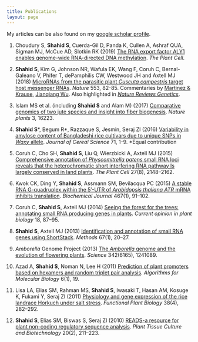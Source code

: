 ```yaml
---
title: Publications
layout: page
---
```

My articles can be also found on my [google scholar profile](https://scholar.google.com/citations?user=lez4bcIAAAAJ&hl=en). 
1. Choudury S, **Shahid S**, Cuerda-Gil D, Panda K, Cullen A, Ashraf QUA, Sigman MJ, McCue AD, Slotkin RK (2019) [The RNA export factor ALY1 enables genome-wide RNA-directed DNA methylation](http://dx.doi.org/10.1105/tpc.18.00624). *The Plant Cell*. 

1. **Shahid S**, Kim G, Johnson NR, Wafula EK, Wang F, Coruh C, Bernal-Galeano V, Phifer T, dePamphilis CW, Westwood JH and Axtell MJ (2018) [MicroRNAs from the parasitic plant *Cuscuta* *campestris* target host messenger RNAs](http://dx.doi.org/10.1038/nature25027). *Nature* 553, 82-85. Commentaries by [Martinez & Krause](http://ncri.amegroups.com/article/view/4462), [Jianqiang Wu](https://www.sciencedirect.com/science/article/pii/S1674205218300546). Also highlighted in [*Nature Reviews Genetics*](https://www.nature.com/articles/nrg.2018.3).

1. Islam MS et al. (including **Shahid S** and Alam M) (2017) [Comparative genomics of two jute species and insight into fiber biogenesis](http://dx.doi.org/10.1038/nplants.2016.223). *Nature plants* 3, 16223.

1. **Shahid S***, Begum R*, Razzaque S, Jesmin, Seraj ZI (2016) [Variability in amylose content of Bangladeshi rice cultivars due to unique SNPs in *Waxy* allele](http://dx.doi.org/10.1016/j.jcs.2016.07.006). *Journal of Cereal Science* 71, 1-9. *Equal contribution

1. Coruh C, Cho SH, **Shahid S**, Liu Q, Wierzbicki A, Axtell MJ (2015) [Comprehensive annotation of *Physcomitrella patens* small RNA loci reveals that the heterochromatic short interfering RNA pathway Is largely conserved in land plants](http://dx.doi.org/10.1105/tpc.15.00228). *The Plant Cell* 27(8), 2148–2162.

1. Kwok CK, Ding Y, **Shahid S**, Assmann SM, Bevilacqua PC (2015) [A stable RNA G-quadruplex within the 5′-UTR of *Arabidopsis thaliana ATR* mRNA inhibits translation](http://dx.doi.org/10.1042/BJ20141063). *Biochemical Journal* 467(1), 91–102.

1. Coruh C, **Shahid S**, Axtell MJ (2014) [Seeing the forest for the trees: annotating small RNA producing genes in plants](https://dx.doi.org/10.1016/j.pbi.2014.02.008). *Current opinion in plant biology* 18, 87–95.

1. **Shahid S**, Axtell MJ (2013) [Identification and annotation of small RNA genes using ShortStack](http://dx.doi.org/10.1016/j.ymeth.2013.10.004). *Methods* 67(1), 20–27.

1. *Amborella* Genome Project (2013) [The *Amborella* genome and the evolution of flowering plants](http:dx.doi.org/10.1126/science.1241089). *Science* 342(6165), 1241089.

1. Azad A, **Shahid S**, Noman N, Lee H (2011) [Prediction of plant promoters based on hexamers and random triplet pair analysis](http://dx.doi.org/10.1186/1748-7188-6-19). *Algorithms for Molecular Biology* 6(1), 19.

1. Lisa LA, Elias SM, Rahman MS, **Shahid S**, Iwasaki T, Hasan AM, Kosuge K, Fukami Y, Seraj ZI (2011) [Physiology and gene expression of the rice landrace Horkuch under salt stress](http://dx.doi.org/10.1071/FP10198). *Functional Plant Biology* 38(4), 282–292.

1. **Shahid S**, Elias SM, Biswas S, Seraj ZI (2010) [READS-a resource for plant non-coding regulatory sequence analysis](http://dx.doi.org/10.3329/ptcb.v20i2.6916). *Plant Tissue Culture and Biotechnology* 20(2), 211–223.
